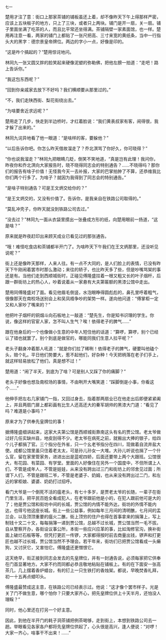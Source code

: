     七一 

   楚用才注了意：街口上那家茶铺的铺板虽还上着，却不像昨天下午上得那样严密，应该上五块板子的地方，只上了三块，或者只上两块。铺门是开一扇，关一扇。铺子里面坐满了吃茶的人，而且比平常还坐得满。茶铺隔壁一家素面馆，也一样。楚用再注意一看，两家的铺门上都贴了一张尺把高、三寸来宽的黄纸条，当中一行指头大的黑字：德宗景皇帝牌位。两边的字小一点，好像是印的。

   “这是咋个搞起的？”楚用惊诧地问。

   林同九一张又圆又胖的脸笑起来硬像泥塑的弥勒佛，把他左膀一拍道：“走吧！路上告诉你。”

   “我这包东西呢？”

   “回到你亲戚家去放下不好吗？我们横顺要从那里过的。”

   “不，我们走陕西街、梨花街绕出去。”

   “为啥要舍近求远呢？”

   楚用走了几步，快走到半边桥时，才红着脸说：“我们黄表叔家有客，闹得很，我才躲了出来的。”

   林同九诧异地看了他一眼道：“是啥样的客，要躲他？”

   “以后告诉你吧。你怎么昨天借故溜走了？乔北溟骂了你好久，你可晓得？”

   “你也说我溜走？”林同九把眼睛几眨，倒笑不笑地道，“真是岂有此理！我问你，昨夜你和乔北溟向大家报告时，晓不晓得同志会的特别通告？……不晓得吗？那你们的报告有啥子价值！无怪我今天一去补报，大家的巴掌拍肿了不算，还恭维我比你们两个行多了。为啥子？就因为我得到了同志会的特别通告。”

   “是啥子特别通告？可是王文炳交给你的？”

   “是王文炳交的，又没有价值了。告诉你，是我亲自在铁路公司取得的。”

   “莫乱冲壳子，你昨天就没到铁路公司去过。”

   “没去过？”林同九一面从衣袋里摸出一张叠成方形的纸，向楚用眼前一扬道，“这是啥？”

   原来就是昨夜赶印出来顾天成业已看见过的那张通告。

   “哦！难怪吃食店和茶铺都半开门了。为啥昨天下午我们在王文炳那里，还没听见说呢？”

   街上还是像昨天那样，人来人往。有一点不大同的，是人们脸上的表情，已没有昨天下午刚闹着罢市时那么激动；来往的轿子，也比昨天多了些，但是吵嘴骂架的事还是有。当他们走到西顺城街时，正碰见傅隆盛拄着一根又粗又长的叶子烟杆，后跟一群街坊上的热心人，吵着说着从一家悬有大夫第匾额的黑漆公馆中走出。

   楚用同傅隆盛对了面。看见他眉毛倒竖，水泡眼睁得圆彪彪的，鼻孔里呼着粗气，很像那天在南校场送别会上和吴凤梧争吵的架势一样。遂向他问道：“傅掌柜一定又和人家吵了嘴来的？”

   他把叶子烟杆的铜烟斗向石板地上一敲道：“楚先生，你是知书识理的学生。你说，像这样的官宦人家，怎不叫人生气？唉！依得老子的脾气……”

   跟在他身后的一个也像做小生意的中年人短住他的话道：“算啰，算啰，别个已经认了错也就罢了。别个到底是做官的，哪能同我们生意人拉平呢？”

   老头子翻身冲着那人吼道：“就是你们拉了稀咧！依得老子的脾气，硬要叫他磕个头，赔个礼。平日他们势要大，惹不起他们，好杂种！今天把柄落在老子们手上，就这样轻易放松了他们，真是想不过！”

   楚用道：“闹了半天，到底为了啥？可是别人又踩了你的痛脚？”

   老头子好像也想及南校场的事情，不由咧开大嘴笑道：“踩脚倒是小事，你看这个……”

   他伸手把左右几家铺门一指，又回过身去，指着那两扇业已在他走出后即便紧紧阖上，并且两扇门扉上都彩画有比生人还高还大的秦军胡帅的黑漆大门道：“看见了吗？难道是小事吗？”

   原来才为了供奉先皇牌位的事！

   据傅隆盛细讲起来，这家大夫第公馆是西顺城街靠南这头有名的贾公馆。老太爷做过好几任实缺州县，地皮刮得不少。老太爷在病死之前，就搬出大捧的银子，给四个儿子都捐了官。三个指分在外省，只一个幺老爷指分在四川，现做着自流井盐大使。成都公馆里虽只住着老太太，可是孙儿孙女一大堆。大孙儿听说也捐了一个什么官，留在家里管家务，进进出出是蓝呢四轿，后面还要带上两个大跟班。公馆很大，有花园、有菜园、有学堂。里面的人好像住在另外一个国度中，不但所谓上人们，不管是成年人，不管是娃娃，从来没有跨出过三门和街坊上的邻舍见过面；所谓下人们，不管是跟班二爷，不管是老婆子、奶姆，也从来没有跨出过二门，和左近的掌柜娘、婆婆、奶奶打过招呼。

   看门大爷是一个倒死不活的瘟老头，有七十多岁，是贾老太爷的长随，一辈子在衙门里生活，把平民百姓全看成犯人，在老爷跟前他是小的，在犯人跟前他可是大的了；他是贾公馆和街坊中间的长城，贾公馆的内情不能外达，街坊的外情不能内达，也得亏他这座长城。街上一些公益事，例如每年三月间的清明醮，七月间的盂兰会，以及顶顶重要的瘟火二醮，街上顶穷的住户也得在首事拿来的捐簿上，写上制钱十文二十文，每每捐簿一递到贾公馆，总越不过长城，贾公馆当然一毛不拔。自从警察开办，各街设议事公所，本街一些应兴应革的事，比如淘修官沟，换补街面上破烂石板等等，但凭打更匠一传锣，大家都得按时前去商量出钱，锣声和打更匠也越不过长城，贾公馆当然不予理会。若干年来，街坊们已把贾公馆看成一头癞狗，又讨厌它，又害怕它。傅隆盛还更憎恨它。

   这天绝早，街正接到同志会发去的先皇牌位，并有一封通告说，必须每家把它供奉在门首显著地方。大家不约而同都必恭且敬地粘贴在铺板上。有的在下面安一张高茶几，几上摆着香炉蜡台，有的钉上一只生铁打的香烛架。都说，早晚焚香礼拜，初一十五再点蜡叩头。

   傅隆盛最赞成这主意，在铁路公司已经表示过。他说：“这才像个罢市样子。光是关了门不做生意，哪个怕你？只要大家齐心，把先皇牌位供上十天半月，还怕没人理睬？”

   同时，他心里还在打另一个好主意。

   因此，到他在半开门的耗子洞茶铺把例茶喝够，走到街上，本想到铁路公司去一趟。举眼看见各家各户都将先皇牌位供起了，心头很是高兴，逢人便说：“对啰！大家一齐心，啥事干不出来！……”

